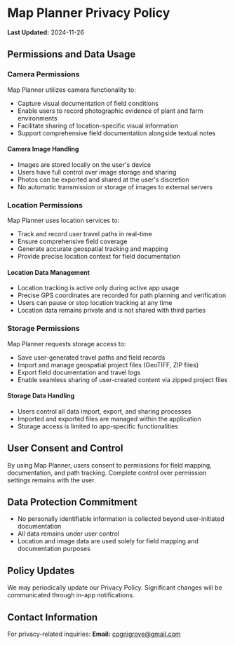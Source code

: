 # Map Planner Privacy Policy
**Last Updated:** 2024-11-26

## Permissions and Data Usage

### Camera Permissions
Map Planner utilizes camera functionality to:
* Capture visual documentation of field conditions
* Enable users to record photographic evidence of plant and farm environments
* Facilitate sharing of location-specific visual information
* Support comprehensive field documentation alongside textual notes

#### Camera Image Handling
* Images are stored locally on the user's device
* Users have full control over image storage and sharing
* Photos can be exported and shared at the user's discretion
* No automatic transmission or storage of images to external servers

### Location Permissions
Map Planner uses location services to:
* Track and record user travel paths in real-time
* Ensure comprehensive field coverage
* Generate accurate geospatial tracking and mapping
* Provide precise location context for field documentation

#### Location Data Management
* Location tracking is active only during active app usage
* Precise GPS coordinates are recorded for path planning and verification
* Users can pause or stop location tracking at any time
* Location data remains private and is not shared with third parties

### Storage Permissions
Map Planner requests storage access to:
* Save user-generated travel paths and field records
* Import and manage geospatial project files (GeoTIFF, ZIP files)
* Export field documentation and travel logs
* Enable seamless sharing of user-created content via zipped project files


#### Storage Data Handling
* Users control all data import, export, and sharing processes
* Imported and exported files are managed within the application
* Storage access is limited to app-specific functionalities

## User Consent and Control
By using Map Planner, users consent to permissions for field mapping, documentation, and path tracking. Complete control over permission settings remains with the user.

## Data Protection Commitment
* No personally identifiable information is collected beyond user-initiated documentation
* All data remains under user control
* Location and image data are used solely for field mapping and documentation purposes

## Policy Updates
We may periodically update our Privacy Policy. Significant changes will be communicated through in-app notifications.

## Contact Information
For privacy-related inquiries:
**Email:** cognigrove@gmail.com
